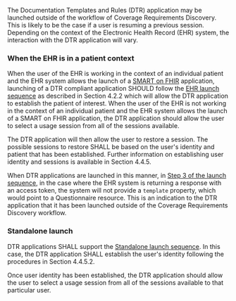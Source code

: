 The Documentation Templates and Rules (DTR) application may be launched outside of the workflow of Coverage Requirements Discovery. This is likely to be the case if a user is resuming a previous session. Depending on the context of the Electronic Health Record (EHR) system, the interaction with the DTR application will vary.

### When the EHR is in a patient context
When the user of the EHR is working in the context of an individual patient and the EHR system allows the launch of a [SMART on FHIR](http://hl7.org/fhir/smart-app-launch) application, launching of a DTR compliant application SHOULD follow the [EHR launch sequence](http://hl7.org/fhir/smart-app-launch/#ehr-launch-sequence) as described in Section 4.2.2 which will allow the DTR application to establish the patient of interest. When the user of the EHR is not working in the context of an individual patient and the EHR system allows the launch of a SMART on FHIR application, the DTR application should allow the user to select a usage session from all of the sessions available.

The DTR application will then allow the user to restore a session. The possible sessions to restore SHALL be based on the user's identity and patient that has been established. Further information on establishing user identity and sessions is available in Section 4.4.5.

When DTR applications are launched in this manner, in [Step 3 of the launch sequence](http://hl7.org/fhir/smart-app-launch/#step-3-app-exchanges-authorization-code-for-access-token), in the case where the EHR system is returning a response with an access token, the system will not provide a `template` property, which would point to a Questionnaire resource. This is an indication to the DTR application that it has been launched outside of the Coverage Requirements Discovery workflow.

### Standalone launch
DTR applications SHALL support the [Standalone launch sequence](http://hl7.org/fhir/smart%2Dapp%2Dlaunch/#standalone-launch-sequence). In this case, the DTR application SHALL establish the user's identity following the procedures in Section 4.4.5.2.

Once user identity has been established, the DTR application should allow the user to select a usage session from all of the sessions available to that particular user.